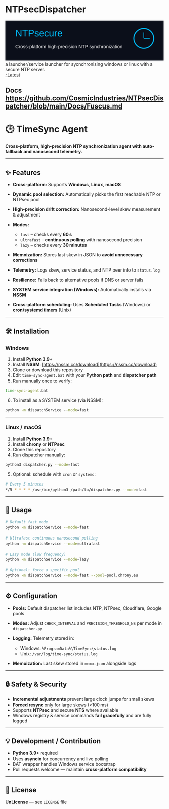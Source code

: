 # NTPsecDispatcher
<img src="images/hero_image.svg" alt="NTPsecure Hero" width="800">
a launcher/service launcher for sycnchronising windows or linux with a secure NTP server.


<div class="flex-1">
    <a href="/CosmicIndustries/NTPsecDispatcher/releases/latest">
        <span>        -Latest</span>
    </a>
</div>


Docs
https://github.com/CosmicIndustries/NTPsecDispatcher/blob/main/Docs/Fuscus.md
---

# 🕒 TimeSync Agent

**Cross-platform, high-precision NTP synchronization agent with auto-fallback and nanosecond telemetry.**

---

## ✨ Features

* **Cross-platform:** Supports **Windows**, **Linux**, **macOS**
* **Dynamic pool selection:** Automatically picks the first reachable NTP or NTPsec pool
* **High-precision drift correction:** Nanosecond-level skew measurement & adjustment
* **Modes:**

  * `fast` – checks every **60 s**
  * `ultrafast` – **continuous polling** with nanosecond precision
  * `lazy` – checks every **30 minutes**
* **Memoization:** Stores last skew in JSON to **avoid unnecessary corrections**
* **Telemetry:** Logs skew, service status, and NTP peer info to `status.log`
* **Resilience:** Falls back to alternative pools if DNS or server fails
* **SYSTEM service integration (Windows):** Automatically installs via **NSSM**
* **Cross-platform scheduling:** Uses **Scheduled Tasks** (Windows) or **cron/systemd timers** (Unix)

---

## 🛠️ Installation

### Windows

1. Install **Python 3.9+**
2. Install **NSSM**: [https://nssm.cc/download](https://nssm.cc/download)
3. Clone or download this repository
4. Edit `time-sync-agent.bat` with your **Python path** and **dispatcher path**
5. Run manually once to verify:

```bat
time-sync-agent.bat
```

6. To install as a SYSTEM service (via NSSM):

```bat
python -m dispatchService --mode=fast
```

---

### Linux / macOS

1. Install **Python 3.9+**
2. Install **chrony** or **NTPsec**
3. Clone this repository
4. Run dispatcher manually:

```bash
python3 dispatcher.py --mode=fast
```

5. Optional: schedule with `cron` or `systemd`:

```bash
# Every 5 minutes
*/5 * * * * /usr/bin/python3 /path/to/dispatcher.py --mode=fast
```

---

## 🚀 Usage

```bash
# Default fast mode
python -m dispatchService --mode=fast

# Ultrafast continuous nanosecond polling
python -m dispatchService --mode=ultrafast

# Lazy mode (low frequency)
python -m dispatchService --mode=lazy

# Optional: force a specific pool
python -m dispatchService --mode=fast --pool=pool.chrony.eu
```

---

## ⚙️ Configuration

* **Pools:** Default dispatcher list includes NTP, NTPsec, Cloudflare, Google pools
* **Modes:** Adjust `CHECK_INTERVAL` and `PRECISION_THRESHOLD_NS` per mode in `dispatcher.py`
* **Logging:** Telemetry stored in:

  * Windows: `%ProgramData%\TimeSync\status.log`
  * Unix: `/var/log/time-sync/status.log`
* **Memoization:** Last skew stored in `memo.json` alongside logs

---

## 🔒 Safety & Security

* **Incremental adjustments** prevent large clock jumps for small skews
* **Forced resync** only for large skews (>100 ms)
* Supports **NTPsec** and secure **NTS** where available
* Windows registry & service commands **fail gracefully** and are fully logged

---

## 💡 Development / Contribution

* **Python 3.9+** required
* Uses **asyncio** for concurrency and live polling
* BAT wrapper handles Windows service bootstrap
* Pull requests welcome — maintain **cross-platform compatibility**

---

## 📄 License

**UnLicense** — see `LICENSE` file

